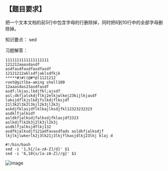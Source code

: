 ## 【题目要求】

把一个文本文档的前5行中包含字母的行删除掉，同时把6到10行中的全部字母删除掉。

知识要点： sed

习题解答：

```
1111111111111111111
121212aaasdasdf
asdfasdfasdfasdfasdf
12121212aklsdfjaklsdfkjk
*****#)#((@#*@)1121212
root@gitlba-aming shell100
12aaasdas23asdfasdf
asdf;lkjas;lkdjfkl;ajsdf
asl;dkfjalskdjflkj2elkjwlkej23kijlkjasdf
laksjdflkjslkdjfslkdjflksjdf
21l3k2l3k2l3kjl2k3jl2k3j
askdjfklasjdflklkajlksdjfkl12323232323
asdklfjalksdf
asldkfjalksdjfalksdjfklasjdf2323
aslkdjflk2k3j2lk3jl2k3j
asdklfjalksjdflkj132
asdfkjalksdjf121adfavasdfads asldkfjalksdjf
lkjlkjlwkerlk2j3lk21j3lkjflkasjdlkj23lkj klaj d

```



```
#!/bin/bash 
sed -i '1,5{/[a-zA-Z]/d}' $1
sed -i '6,10{s/[a-zA-Z]//g}' $1
```

![image](https://user-images.githubusercontent.com/71164067/143592291-b7088f97-b4e4-43a1-b295-d2189310b98d.png)
